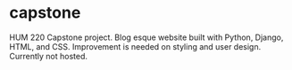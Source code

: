 # capstone
HUM 220 Capstone project.
Blog esque website built with Python, Django, HTML, and CSS.
Improvement is needed on styling and user design.
Currently not hosted.
